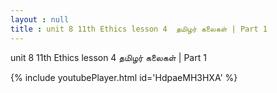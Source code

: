 ```yaml
---
layout : null
title : unit 8 11th Ethics lesson 4  தமிழர் கலைகள் | Part 1
---
```


unit 8 11th Ethics lesson 4  தமிழர் கலைகள் | Part 1



{% include youtubePlayer.html id='HdpaeMH3HXA' %}
